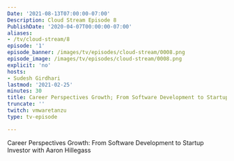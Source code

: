 ```yaml
---
Date: '2021-08-13T07:00:00-07:00'
Description: Cloud Stream Episode 8
PublishDate: '2020-04-07T00:00:00-07:00'
aliases:
- /tv/cloud-stream/8
episode: '1'
episode_banner: /images/tv/episodes/cloud-stream/0008.png
episode_image: /images/tv/episodes/cloud-stream/0008.png
explicit: 'no'
hosts:
- Sudesh Girdhari
lastmod: '2021-02-25'
minutes: 30
title: Career Perspectives Growth; From Software Development to Startup Investor.
truncate: ''
twitch: vmwaretanzu
type: tv-episode

---
```


Career Perspectives Growth: From Software Development to Startup Investor with Aaron Hillegass